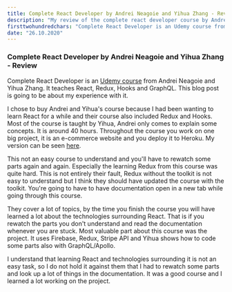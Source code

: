 ```yaml
---
title: Complete React Developer by Andrei Neagoie and Yihua Zhang - Review
description: "My review of the complete react developer course by Andrei Neagoie and Yihua Zhang"
firsttwohundredchars: "Complete React Developer is an Udemy course from Andrei Neagoie and Yihua Zhang. It teaches React, Redux, Hooks and GraphQL. This blog post is going to be about my experience with it. I chose to buy..."
date: "26.10.2020"
---
```


###  Complete React Developer by Andrei Neagoie and Yihua Zhang - Review

Complete React Developer is an <a href="https://www.udemy.com/course/complete-react-developer-zero-to-mastery/" target="_blank" rel="noopener noreferrer">Udemy course</a> from Andrei Neagoie and Yihua Zhang. It teaches React, Redux, Hooks and GraphQL. This blog post is going to be about my experience with it.

I chose to buy Andrei and Yihua's course because I had been wanting to learn React for a while and their course also included Redux and Hooks. Most of the course is taught by Yihua, Andrei only comes to explain some concepts. It is around 40 hours. Throughout the course you work on one big project, it is an e-commerce website and you deploy it to Heroku. My version can be seen <a href="https://crwn-kara.herokuapp.com/" target="_blank" rel="noopener noreferrer">here</a>.

This not an easy course to understand and you'll have to rewatch some parts again and again. Especially the learning Redux from this course was quite hard. This is not entirely their fault, Redux without the toolkit is not easy to understand but I think they should have updated the course with the toolkit. You're going to have to have documentation open in a new tab while going through this course.

They cover a lot of topics, by the time you finish the course you will have learned a lot about the technologies surrounding React. That is if you rewatch the parts you don't understand and read the documentation whenever you are stuck. Most valuable part about this course was the project. It uses Firebase, Redux, Stripe API and Yihua shows how to code some parts also with GraphQL/Apollo.

I understand that learning React and technologies surrounding it is not an easy task, so I do not hold it against them that I had to rewatch some parts and look up a lot of things in the documentation. It was a good course and I learned a lot working on the project.